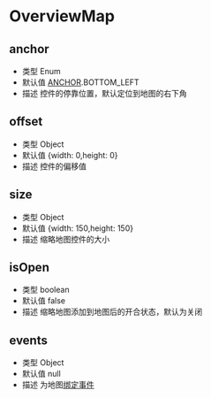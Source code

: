 # OverviewMap

## anchor
* 类型 Enum
* 默认值 [ANCHOR](/guide/constants.html#controlanchor).BOTTOM_LEFT
* 描述 	控件的停靠位置，默认定位到地图的右下角

## offset
* 类型 Object
* 默认值 {width: 0,height: 0}
* 描述 控件的偏移值

## size
* 类型 Object
* 默认值 {width: 150,height: 150}
* 描述 缩略地图控件的大小

## isOpen
* 类型 boolean
* 默认值 false
* 描述 缩略地图添加到地图后的开合状态，默认为关闭

## events
* 类型 Object
* 默认值 null
* 描述 为地图[绑定事件](http://lbsyun.baidu.com/cms/jsapi/reference/jsapi_reference_3_0.html#a2b7)